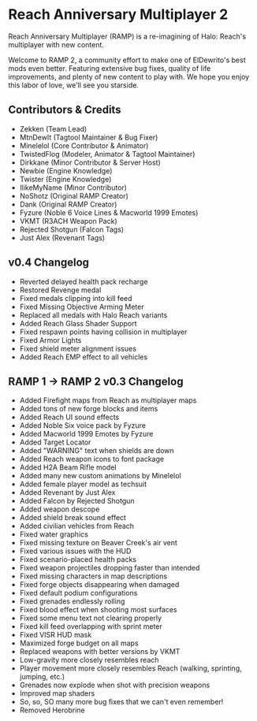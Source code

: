 # Reach Anniversary Multiplayer 2
Reach Anniversary Multiplayer (RAMP) is a re-imagining of Halo: Reach's multiplayer with new content.

Welcome to RAMP 2, a community effort to make one of ElDewrito's best mods even better. Featuring extensive bug fixes, quality of life improvements, and plenty of new content to play with. We hope you enjoy this labor of love, we'll see you starside.

## Contributors & Credits
* Zekken (Team Lead)
* MtnDewIt (Tagtool Maintainer & Bug Fixer)
* Minelelol (Core Contributor & Animator)
* TwistedFlog (Modeler, Animator & Tagtool Maintainer)
* Dirkkane (Minor Contributor & Server Host)
* Newbie (Engine Knowledge)
* Twister (Engine Knowledge)
* IlikeMyName (Minor Contributor)
* NoShotz (Original RAMP Creator)
* Dank (Original RAMP Creator)
* Fyzure (Noble 6 Voice Lines & Macworld 1999 Emotes)
* VKMT (R3ACH Weapon Pack)
* Rejected Shotgun (Falcon Tags)
* Just Alex (Revenant Tags)

## v0.4 Changelog
* Reverted delayed health pack recharge
* Restored Revenge medal
* Fixed medals clipping into kill feed 
* Fixed Missing Objective Arming Meter
* Replaced all medals with Halo Reach variants
* Added Reach Glass Shader Support
* Fixed respawn points having collision in multiplayer
* Fixed Armor Lights
* Fixed shield meter alignment issues
* Added Reach EMP effect to all vehicles

## RAMP 1 -> RAMP 2 v0.3 Changelog
* Added Firefight maps from Reach as multiplayer maps
* Added tons of new forge blocks and items
* Added Reach UI sound effects
* Added Noble Six voice pack by Fyzure
* Added Macworld 1999 Emotes by Fyzure
* Added Target Locator
* Added "WARNING" text when shields are down
* Added Reach weapon icons to font package
* Added H2A Beam Rifle model
* Added many new custom animations by Minelelol
* Added female player model as techsuit
* Added Revenant by Just Alex
* Added Falcon by Rejected Shotgun
* Added weapon descope
* Added shield break sound effect
* Added civilian vehicles from Reach
* Fixed water graphics
* Fixed missing texture on Beaver Creek's air vent
* Fixed various issues with the HUD
* Fixed scenario-placed health packs
* Fixed weapon projectiles dropping faster than intended
* Fixed missing characters in map descriptions
* Fixed forge objects disappearing when damaged
* Fixed default podium configurations
* Fixed grenades endlessly rolling
* Fixed blood effect when shooting most surfaces
* Fixed some menu text not clearing properly
* Fixed kill feed overlapping with sprint meter
* Fixed VISR HUD mask
* Maximized forge budget on all maps
* Replaced weapons with better versions by VKMT
* Low-gravity more closely resembles reach
* Player movement more closely resembles Reach (walking, sprinting, jumping, etc.)
* Grenades now explode when shot with precision weapons
* Improved map shaders
* So, so, SO many more bug fixes that we can't even remember!
* Removed Herobrine
